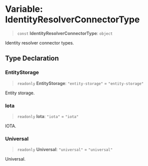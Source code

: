 # Variable: IdentityResolverConnectorType

> `const` **IdentityResolverConnectorType**: `object`

Identity resolver connector types.

## Type Declaration

### EntityStorage

> `readonly` **EntityStorage**: `"entity-storage"` = `"entity-storage"`

Entity storage.

### Iota

> `readonly` **Iota**: `"iota"` = `"iota"`

IOTA.

### Universal

> `readonly` **Universal**: `"universal"` = `"universal"`

Universal.

